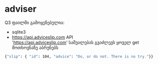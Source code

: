 # adviser
Q3 ფაილში გამოყენებულია:
* sqlite3
* <https://api.adviceslip.com> API<br>
'https://api.adviceslip.com' საშუალებას გვაძლევს ყოველ get მოთხოვნაზე აბრუნებს
```bash
{"slip": { "id": 104, "advice": "Do, or do not. There is no try."}}
